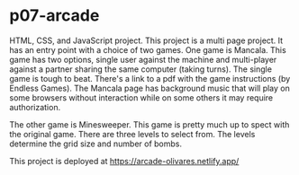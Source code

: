 # p07-arcade

HTML, CSS, and JavaScript project.
This project is a multi page project.
It has an entry point with a choice of two games.
One game is Mancala. This game has two options, single user against the machine and multi-player against a partner sharing the same computer (taking turns).
The single game is tough to beat. There's a link to a pdf with the game instructions (by Endless Games).
The Mancala page has background music that will play on some browsers without interaction while on some others it may require authorization.

The other game is Minesweeper. This game is pretty much up to spect with the original game. There are three levels to select from. 
The levels determine the grid size and number of bombs.

This project is deployed at https://arcade-olivares.netlify.app/ 
